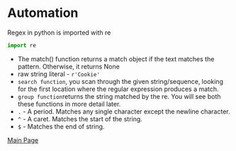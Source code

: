 # Automation

Regex in python is imported with re

```py
import re
```

- The match() function returns a match object if the text matches the pattern. Otherwise, it returns None
- raw string literal - `r'Cookie'`
- `search function`, you scan through the given string/sequence, looking for the first location where the regular expression produces a match.
- `group function`returns the string matched by the re. You will see both these functions in more detail later.
- `.` - A period. Matches any single character except the newline character.
- `^` - A caret. Matches the start of the string.
- `$` - Matches the end of string.

[Main Page](https://will-ing.github.io/reading-notes)